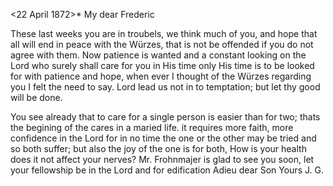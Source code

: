  <22 April 1872>*
My dear Frederic

These last weeks you are in troubels, we think much of you, and hope that all will end in peace with the Würzes, that is not be offended if you do not agree with them. Now patience is wanted and a constant looking on the Lord who surely shall care for you in His time only His time is to be looked for with patience and hope, when ever I thought of the Würzes regarding you I felt the need to say. Lord lead us not in to temptation; but let thy good will be done.

You see already that to care for a single person is easier than for two; thats the begining of the cares in a maried life. it requires more faith, more confidence in the Lord for in no time the one or the other may be tried and so both suffer; but also the joy of the one is for both, How is your health does it not affect your nerves? Mr. Frohnmajer is glad to see you soon, let your fellowship be in the Lord and for edification 
Adieu dear Son
 Yours J. G.
